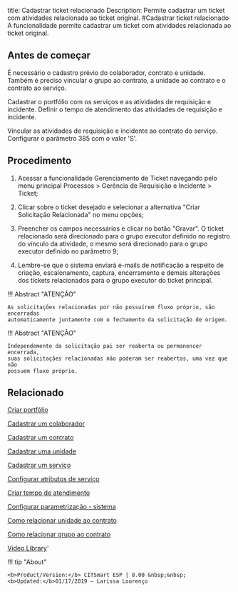 title: Cadastrar ticket relacionado
Description: Permite cadastrar um ticket com atividades relacionada ao ticket original.
#Cadastrar ticket relacionado
A funcionalidade permite cadastrar um ticket com atividades relacionada ao ticket original.

Antes de começar
----------------

É necessário o cadastro prévio do colaborador, contrato e unidade. Também é
preciso vincular o grupo ao contrato, a unidade ao contrato e o contrato ao
serviço.

Cadastrar o portfólio com os serviços e as atividades de requisição e incidente.
Definir o tempo de atendimento das atividades de requisição e incidente.

Vincular as atividades de requisição e incidente ao contrato do serviço.
Configurar o parâmetro 385 com o valor 'S'.

Procedimento
------------

1.  Acessar a funcionalidade Gerenciamento de Ticket navegando pelo menu
    principal Processos \> Gerência de Requisição e Incidente \> Ticket;

2.  Clicar sobre o ticket desejado e selecionar a alternativa "Criar Solicitação
    Relacionada" no menu opções;

3.  Preencher os campos necessários e clicar no botão "Gravar". O ticket relacionado será direcionado para o grupo executor definido
    no registro do vínculo da atividade, o mesmo será direcionado para o grupo
    executor definido no parâmetro 9;

4.  Lembre-se que o sistema enviará e-mails de notificação a respeito de
    criação, escalonamento, captura, encerramento e demais alterações dos
    tickets relacionados para o grupo executor do ticket principal.
    
!!! Abstract "ATENÇÃO"

    As solicitações relacionadas por não possuírem fluxo próprio, são encerradas
    automaticamente juntamente com o fechamento da solicitação de origem.
    
!!! Abstract "ATENÇÃO"

    Independemente da solicitação pai ser reaberta ou permanencer encerrada,
    suas solicitaçães relacionadas não poderam ser reabertas, uma vez que não
    possuem fluxo próprio.

Relacionado
-----------

[Criar portfólio](/pt-br/citsmart-esp-8/processes/portfolio-and-catalog/use/create-the-portfolio.html)

[Cadastrar um colaborador](/pt-br/citsmart-esp-8/initial-settings/access-settings/user/register-employee.html)

[Cadastrar um contrato](/pt-br/citsmart-esp-8/additional-features/contract-management/use/register-contract.html)

[Cadastrar uma unidade](/pt-br/citsmart-esp-8/platform-administration/region-and-language/register-unit.html)

[Cadastrar um serviço](/pt-br/citsmart-esp-8/processes/portfolio-and-catalog/use/register-a-service.html)

[Configurar atributos de serviço](/pt-br/citsmart-esp-8/processes/portfolio-and-catalog/use/configure-services-attributes.html)

[Criar tempo de atendimento](/pt-br/citsmart-esp-8/processes/service-level/configuration/create-time-attendance.html)

[Configurar parametrização - sistema](/pt-br/citsmart-esp-8/platform-administration/parameters-list/configure-parametrization-system.html)

[Como relacionar unidade ao contrato](/pt-br/citsmart-esp-8/processes/tickets/configuration/relate-unit-to-contract.html)

[Como relacionar grupo ao contrato](/pt-br/citsmart-esp-8/processes/tickets/configuration/relate-group-to-contract.html)

<i class='fa fa-youtube-play  fa-2x' style='color:#97ce17;vertical-align: middle;'> </i> [Video Library](https://www.youtube.com/playlist?list=PLB5qK2uzf2ROn4Xs6UdH84Ujzta2iJ6Ei)'

!!! tip "About"

    <b>Product/Version:</b> CITSmart ESP | 8.00 &nbsp;&nbsp;
    <b>Updated:</b>01/17/2019 – Larissa Lourenço
